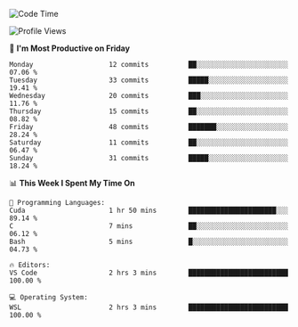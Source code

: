 <!-- ### Hi there, I'm V2yield👋 -->

<!--
**v2yield/v2yield** is a ✨ _special_ ✨ repository because its `README.md` (this file) appears on your GitHub profile.

Here are some ideas to get you started:

- 🔭 I’m currently working on ...
- 🌱 I’m currently learning ...
- 👯 I’m looking to collaborate on ...
- 🤔 I’m looking for help with ...
- 💬 Ask me about ...
- 📫 How to reach me: ...
- 😄 Pronouns: ...
- ⚡ Fun fact: ...
-->

<!-- <div align="center">
	<br>
	<img src="https://raw.githubusercontent.com/Aniket965/Aniket965/master/pacman.svg?sanitize=true" width="200" height="200">
</div>

<h3 align="center">
	<a href="https://sunguoqi.com/">
		<img src="https://readme-typing-svg.herokuapp.com/?lines=SHOW-SHOW-WAY!&center=true&size=27&color=F74369">
	</a>
</h3> -->

<!-- ### 🏆 Github Stats:

<img alt="V2yield's Github Stats" src="https://github-readme-stats.vercel.app/api?username=v2yield&hide=stars&show_icons=true&hide_border=true&theme=radical" width="500"/>

<img alt="V2yield's Top Languages Stats" src="https://github-readme-stats.vercel.app/api/top-langs/?username=v2yield&hide=smalltalk&theme=buefy&layout=compact&hide_border=true" width="500"/>  -->

<!-- &nbsp;&nbsp;&nbsp;&nbsp;&nbsp;![:name](https://count.getloli.com/get/@:v2yield?theme=gelbooru) -->

<!-- &nbsp;&nbsp;&nbsp;&nbsp;&nbsp;[![V2yield's GitHub Activity Graph](https://activity-graph.herokuapp.com/graph?username=V2yield&theme=xcode)](https://github.com/V2yield) -->

<!--START_SECTION:waka-->
![Code Time](http://img.shields.io/badge/Code%20Time-689%20hrs%2035%20mins-blue)

![Profile Views](http://img.shields.io/badge/Profile%20Views-4-blue)

📅 **I'm Most Productive on Friday** 

```text
Monday                   12 commits          ██░░░░░░░░░░░░░░░░░░░░░░░   07.06 % 
Tuesday                  33 commits          █████░░░░░░░░░░░░░░░░░░░░   19.41 % 
Wednesday                20 commits          ███░░░░░░░░░░░░░░░░░░░░░░   11.76 % 
Thursday                 15 commits          ██░░░░░░░░░░░░░░░░░░░░░░░   08.82 % 
Friday                   48 commits          ███████░░░░░░░░░░░░░░░░░░   28.24 % 
Saturday                 11 commits          ██░░░░░░░░░░░░░░░░░░░░░░░   06.47 % 
Sunday                   31 commits          █████░░░░░░░░░░░░░░░░░░░░   18.24 % 
```


📊 **This Week I Spent My Time On** 

```text
💬 Programming Languages: 
Cuda                     1 hr 50 mins        ██████████████████████░░░   89.14 % 
C                        7 mins              ██░░░░░░░░░░░░░░░░░░░░░░░   06.12 % 
Bash                     5 mins              █░░░░░░░░░░░░░░░░░░░░░░░░   04.73 % 

🔥 Editors: 
VS Code                  2 hrs 3 mins        █████████████████████████   100.00 % 

💻 Operating System: 
WSL                      2 hrs 3 mins        █████████████████████████   100.00 % 
```


<!--END_SECTION:waka-->

<!--&nbsp;[**Contact Me**](mailto:wye2207256537@gmail.com)-->

